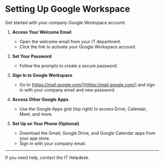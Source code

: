 # Setting Up Google Workspace

Get started with your company Google Workspace account:

1. **Access Your Welcome Email**
   - Open the welcome email from your IT department.
   - Click the link to activate your Google Workspace account.

2. **Set Your Password**
   - Follow the prompts to create a secure password.

3. **Sign In to Google Workspace**
   - Go to [https://mail.google.com/](https://mail.google.com/) and sign in with your company email and new password.

4. **Access Other Google Apps**
   - Use the Google Apps grid (top right) to access Drive, Calendar, Meet, and more.

5. **Set Up on Your Phone (Optional)**
   - Download the Gmail, Google Drive, and Google Calendar apps from your app store.
   - Sign in with your company email.

---

If you need help, contact the IT Helpdesk. 